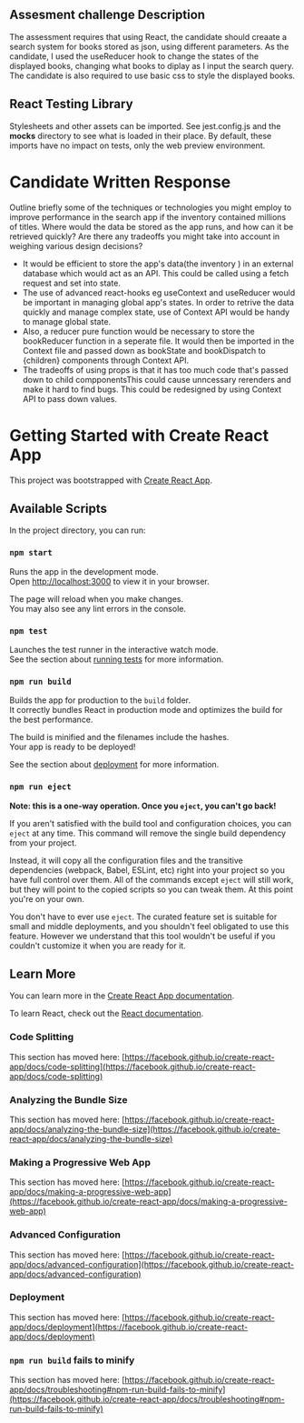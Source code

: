 ## Assesment challenge Description

The assessment requires that using React, the candidate should creaate a search system for books stored as json, using different parameters. As the candidate, I used the useReducer hook to change the states of the displayed books, changing what books to diplay as I input the search query.
The candidate is also required to use basic css to style the displayed books.

## React Testing Library

Stylesheets and other assets can be imported. See jest.config.js and the __mocks__ directory to see what is loaded in their place. By default, these imports have no impact on tests, only the web preview environment.

# Candidate Written Response

Outline briefly some of the techniques or technologies you might employ to improve performance in the search app if the inventory contained millions of titles. Where would the data be stored as the app runs, and how can it be retrieved quickly? Are there any tradeoffs you might take into account in weighing various design decisions?

- It would be efficient to store the app's data(the inventory ) in an external database which would act as an API. This could be called using a fetch request and set into state.
- The use of advanced react-hooks eg useContext and useReducer would be important in managing global app's states. In order to retrive the data quickly and manage complex state, use of Context API would be handy to manage global state.
- Also, a reducer pure function would be necessary to store the bookReducer function in a seperate file. It would then be imported in the Context file and passed down as bookState and bookDispatch to {children} components through Context API.
- The tradeoffs of using props is that it has too much code that's passed down to child compponentsThis could cause unncessary rerenders and make it hard to find bugs. This could be redesigned by using Context API to pass down values.

# Getting Started with Create React App

This project was bootstrapped with [Create React App](https://github.com/facebook/create-react-app).

## Available Scripts

In the project directory, you can run:

### `npm start`

Runs the app in the development mode.\
Open [http://localhost:3000](http://localhost:3000) to view it in your browser.

The page will reload when you make changes.\
You may also see any lint errors in the console.

### `npm test`

Launches the test runner in the interactive watch mode.\
See the section about [running tests](https://facebook.github.io/create-react-app/docs/running-tests) for more information.

### `npm run build`

Builds the app for production to the `build` folder.\
It correctly bundles React in production mode and optimizes the build for the best performance.

The build is minified and the filenames include the hashes.\
Your app is ready to be deployed!

See the section about [deployment](https://facebook.github.io/create-react-app/docs/deployment) for more information.

### `npm run eject`

**Note: this is a one-way operation. Once you `eject`, you can't go back!**

If you aren't satisfied with the build tool and configuration choices, you can `eject` at any time. This command will remove the single build dependency from your project.

Instead, it will copy all the configuration files and the transitive dependencies (webpack, Babel, ESLint, etc) right into your project so you have full control over them. All of the commands except `eject` will still work, but they will point to the copied scripts so you can tweak them. At this point you're on your own.

You don't have to ever use `eject`. The curated feature set is suitable for small and middle deployments, and you shouldn't feel obligated to use this feature. However we understand that this tool wouldn't be useful if you couldn't customize it when you are ready for it.

## Learn More

You can learn more in the [Create React App documentation](https://facebook.github.io/create-react-app/docs/getting-started).

To learn React, check out the [React documentation](https://reactjs.org/).

### Code Splitting

This section has moved here: [https://facebook.github.io/create-react-app/docs/code-splitting](https://facebook.github.io/create-react-app/docs/code-splitting)

### Analyzing the Bundle Size

This section has moved here: [https://facebook.github.io/create-react-app/docs/analyzing-the-bundle-size](https://facebook.github.io/create-react-app/docs/analyzing-the-bundle-size)

### Making a Progressive Web App

This section has moved here: [https://facebook.github.io/create-react-app/docs/making-a-progressive-web-app](https://facebook.github.io/create-react-app/docs/making-a-progressive-web-app)

### Advanced Configuration

This section has moved here: [https://facebook.github.io/create-react-app/docs/advanced-configuration](https://facebook.github.io/create-react-app/docs/advanced-configuration)

### Deployment

This section has moved here: [https://facebook.github.io/create-react-app/docs/deployment](https://facebook.github.io/create-react-app/docs/deployment)

### `npm run build` fails to minify

This section has moved here: [https://facebook.github.io/create-react-app/docs/troubleshooting#npm-run-build-fails-to-minify](https://facebook.github.io/create-react-app/docs/troubleshooting#npm-run-build-fails-to-minify)
